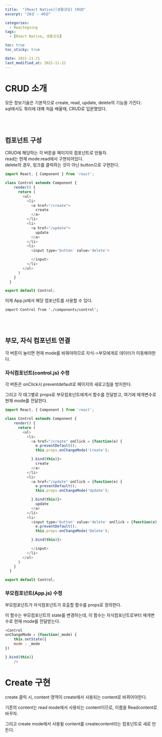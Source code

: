 ```yaml
---
title:  "[React Native][생활코딩] CRUD"
excerpt: "28강 ~ 40강"

categories:
  - Reactegoing
tags:
  - [React Native, 생활코딩]

toc: true
toc_sticky: true

date: 2021-11-21
last_modified_at: 2021-11-22
---
```


# CRUD 소개

모든 정보기술은 기본적으로 create, read, update, delete의 기능을 가진다.  
sql에서도 쿼리에 대해 처음 배울때, CRUD로 입문했었다.  

<br><br>

## 컴포넌트 구성


CRUD에 해당하는 각 버튼을 페이지의 컴포넌트로 만들자.  
read는 현재 mode:read에서 구현되어있다.  
delete의 경우, 링크를 클릭하는 것이 아닌 button으로 구현한다.  


```js
import React, { Component } from 'react';

class Control extends Component {
    render() {
      return (
        <ul>
          <li>
            <a href="/create">
              create
            </a>
          </li>
          <li>
            <a href="/update">
              update
            </a>
          </li>
          <li>
            <input type='button' value='delete'>

            </input>
          </li>
        </ul>
      )
    }
  }

export default Control;
```

이제 App.js에서 해당 컴포넌트를 사용할 수 있다.

```JS
import Control from './components/control';
```

<br><br>

## 부모, 자식 컴포넌트 연결

각 버튼이 눌리면 현재 mode를 바꿔야하므로 자식->부모에게로 데이터가 이동해야한다.  

### 자식컴포넌트(control.js) 수정

각 버튼은 onClick시 preventdefault로 페이지의 새로고침을 방지한다.  

그리고 각 태그별로 props로 부모컴포넌트에게서 함수를 전달받고, 여기에 매개변수로 현재 mode를 전달한다.  


```js
import React, { Component } from 'react';

class Control extends Component {
    render() {
      return (
        <ul>
          <li>
            <a href="/create" onClick = {function(e) {
              e.preventDefault();
              this.props.onChangeMode('Create');

            }.bind(this)}>
              create
            </a>
          </li>
          <li>
            <a href="/update" onClick = {function(e) {
              e.preventDefault();
              this.props.onChangeMode('Update');

            }.bind(this)}>
              update
            </a>
          </li>
          <li>
            <input type='button' value='delete' onClick = {function(e) {
              e.preventDefault();
              this.props.onChangeMode('Delete');

            }.bind(this)}>

            </input>
          </li>
        </ul>
      )
    }
  }

export default Control;
```


### 부모컴포넌트(App.js) 수정

부모컴포넌트가 자식컴포넌트가 호출할 함수를 props로 정의한다.   

이 함수는 부모컴포넌트의 state를 변경하는데, 이 함수는 자식컴포넌트로부터 매개변수로 현재 mode를 전달받는다.  


```js
<Control 
onChangeMode = {function(_mode) {
    this.setState({
    mode : _mode
})

}.bind(this)}
    />
```




# Create 구현

create 클릭 시, content 영역이 create에서 사용되는 content로 바뀌어야한다.  

기존의 content는 read mode에서 사용되는 content이므로, 이름을 Readcontent로 바꾸자.  

그리고 create mode에서 사용될 content를 createcontent라는 컴포넌트로 새로 만든다.  


```


```






